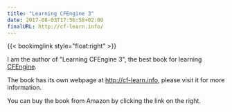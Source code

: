 ```yaml
---
title: "Learning CFEngine 3"
date: 2017-08-03T17:56:58+02:00
finalURL: http://cf-learn.info/
---
```


{{< bookimglink style="float:right" >}}

I am the author of "Learning CFEngine 3", the best book for learning [CFEngine](http://cfengine.com/).

The book has its own webpage at http://cf-learn.info, please visit it for more information.

You can buy the book from Amazon by clicking the link on the right.

<!--more-->

